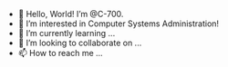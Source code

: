 - 👋 Hello, World! I’m @C-700.
- 👀 I’m interested in Computer Systems Administration!
- 🌱 I’m currently learning ...
- 💞️ I’m looking to collaborate on ...
- 📫 How to reach me ...

<!---
C-700/C-700 is a ✨ special ✨ repository because its `README.md` (this file) appears on your GitHub profile.
You can click the Preview link to take a look at your changes.
--->
